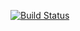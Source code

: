 [![Build Status](https://travis-ci.com/epsired/jee-travis.svg?token=CqsH7EMauZgcHY4MaQqC&branch=master)](https://travis-ci.com/epsired/jee-travis)
